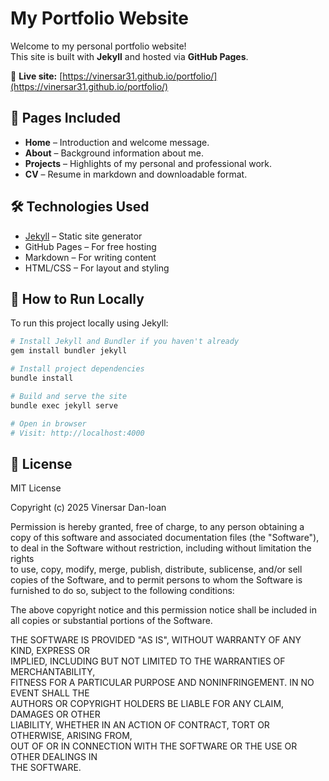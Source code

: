 # My Portfolio Website

Welcome to my personal portfolio website!  
This site is built with **Jekyll** and hosted via **GitHub Pages**.

🔗 **Live site:** [https://vinersar31.github.io/portfolio/](https://vinersar31.github.io/portfolio/)

## 📂 Pages Included

- **Home** – Introduction and welcome message.
- **About** – Background information about me.
- **Projects** – Highlights of my personal and professional work.
- **CV** – Resume in markdown and downloadable format.

## 🛠 Technologies Used

- [Jekyll](https://jekyllrb.com/) – Static site generator
- GitHub Pages – For free hosting
- Markdown – For writing content
- HTML/CSS – For layout and styling

## 🚀 How to Run Locally

To run this project locally using Jekyll:

```bash
# Install Jekyll and Bundler if you haven't already
gem install bundler jekyll

# Install project dependencies
bundle install

# Build and serve the site
bundle exec jekyll serve

# Open in browser
# Visit: http://localhost:4000
```

## 📄 License

MIT License

Copyright (c) 2025 Vinersar Dan-Ioan

Permission is hereby granted, free of charge, to any person obtaining a copy
of this software and associated documentation files (the "Software"), to deal
in the Software without restriction, including without limitation the rights  
to use, copy, modify, merge, publish, distribute, sublicense, and/or sell  
copies of the Software, and to permit persons to whom the Software is  
furnished to do so, subject to the following conditions:

The above copyright notice and this permission notice shall be included in  
all copies or substantial portions of the Software.

THE SOFTWARE IS PROVIDED "AS IS", WITHOUT WARRANTY OF ANY KIND, EXPRESS OR  
IMPLIED, INCLUDING BUT NOT LIMITED TO THE WARRANTIES OF MERCHANTABILITY,  
FITNESS FOR A PARTICULAR PURPOSE AND NONINFRINGEMENT. IN NO EVENT SHALL THE  
AUTHORS OR COPYRIGHT HOLDERS BE LIABLE FOR ANY CLAIM, DAMAGES OR OTHER  
LIABILITY, WHETHER IN AN ACTION OF CONTRACT, TORT OR OTHERWISE, ARISING FROM,  
OUT OF OR IN CONNECTION WITH THE SOFTWARE OR THE USE OR OTHER DEALINGS IN  
THE SOFTWARE.
